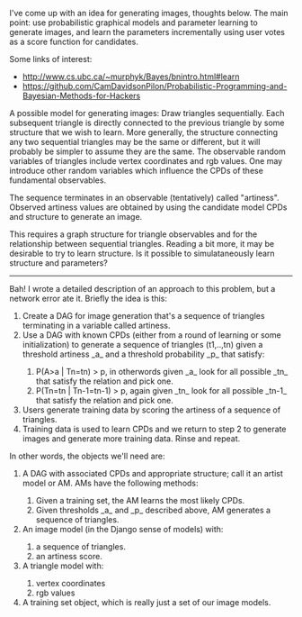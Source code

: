 I've come up with an idea for generating images, thoughts below. The main point: use probabilistic graphical models and parameter learning to generate images, and learn the parameters incrementally using user votes as a score function for candidates.

Some links of interest:
* http://www.cs.ubc.ca/~murphyk/Bayes/bnintro.html#learn
* https://github.com/CamDavidsonPilon/Probabilistic-Programming-and-Bayesian-Methods-for-Hackers

A possible model for generating images: Draw triangles sequentially. Each subsequent triangle is directly connected to the previous triangle by some structure that we wish to learn. More generally, the structure connecting any two sequential triangles may be the same or different, but it will probably be simpler to assume they are the same. The observable random variables of triangles include vertex coordinates and rgb values. One may introduce other random variables which influence the CPDs of these fundamental observables.

The sequence terminates in an observable (tentatively) called "artiness". Observed artiness values are obtained by using the candidate model CPDs and structure to generate an image.

This requires a graph structure for triangle observables and for the relationship between sequential triangles. Reading a bit more, it may be desirable to try to learn structure. Is it possible to simulataneously learn structure and parameters?

------------------------------------------------

Bah! I wrote a detailed description of an approach to this problem, but a network error ate it. Briefly the idea is this:
<ol>
<li>Create a DAG for image generation that's a sequence of triangles terminating in a variable called artiness. </li>
<li>Use a DAG with known CPDs (either from a round of learning or some initialization) to generate a sequence of triangles  (t1,..,tn) given a threshold artiness _a_ and a threshold probability _p_ that satisfy:</li>
  <ol>
  <li>P(A>a | Tn=tn) > p, in otherwords given _a_ look for all possible _tn_ that satisfy the relation and pick one.</li>
  <li>P(Tn=tn | Tn-1=tn-1) > p, again given _tn_ look for all possible _tn-1_ that satisfy the relation and pick one.</li>
  </ol>
<li>Users generate training data by scoring the artiness of a sequence of triangles.</li>
<li>Training data is used to learn CPDs and we return to step 2 to generate images and generate more training data. Rinse and repeat.</li>
</ol>

In other words, the objects we'll need are:
<ol>
<li>A DAG with associated CPDs and appropriate structure; call it an artist model or AM. AMs have the following methods:</li>
  <ol>
  <li>Given a training set, the AM learns the most likely CPDs.</li>
  <li>Given thresholds _a_ and _p_ described above, AM generates a sequence of triangles.</li>
  </ol>
<li>An image model (in the Django sense of models) with:</li>
  <ol>
  <li>a sequence of triangles.</li>
  <li>an artiness score.</li>
  </ol>
<li>A triangle model with:</li>
  <ol>
  <li>vertex coordinates</li>
  <li>rgb values</li>
  </ol>
<li>A training set object, which is really just a set of our image models.</li>
</ol>
